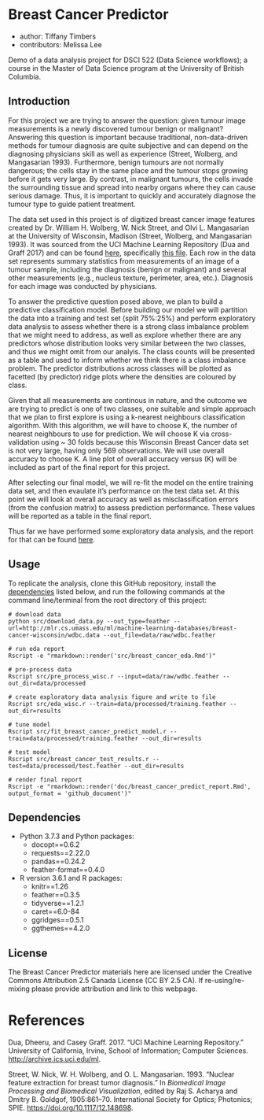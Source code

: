 
# Breast Cancer Predictor

  - author: Tiffany Timbers
  - contributors: Melissa Lee

Demo of a data analysis project for DSCI 522 (Data Science workflows); a
course in the Master of Data Science program at the University of
British Columbia.

## Introduction

For this project we are trying to answer the question: given tumour
image measurements is a newly discovered tumour benign or malignant?
Answering this question is important because traditional,
non-data-driven methods for tumour diagnosis are quite subjective and
can depend on the diagnosing physicians skill as well as experience
(Street, Wolberg, and Mangasarian 1993). Furthermore, benign tumours are
not normally dangerous; the cells stay in the same place and the tumour
stops growing before it gets very large. By contrast, in malignant
tumours, the cells invade the surrounding tissue and spread into nearby
organs where they can cause serious damage. Thus, it is important to
quickly and accurately diagnose the tumour type to guide patient
treatment.

The data set used in this project is of digitized breast cancer image
features created by Dr. William H. Wolberg, W. Nick Street, and Olvi L.
Mangasarian at the University of Wisconsin, Madison (Street, Wolberg,
and Mangasarian 1993). It was sourced from the UCI Machine Learning
Repository (Dua and Graff 2017) and can be found
[here](https://archive.ics.uci.edu/ml/datasets/Breast+Cancer+Wisconsin+\(Diagnostic\)),
specifically [this
file](http://mlr.cs.umass.edu/ml/machine-learning-databases/breast-cancer-wisconsin/wdbc.data).
Each row in the data set represents summary statistics from measurements
of an image of a tumour sample, including the diagnosis (benign or
malignant) and several other measurements (e.g., nucleus texture,
perimeter, area, etc.). Diagnosis for each image was conducted by
physicians.

To answer the predictive question posed above, we plan to build a
predictive classification model. Before building our model we will
partition the data into a training and test set (split 75%:25%) and
perform exploratory data analysis to assess whether there is a strong
class imbalance problem that we might need to address, as well as
explore whether there are any predictors whose distribution looks very
similar between the two classes, and thus we might omit from our
analyis. The class counts will be presented as a table and used to
inform whether we think there is a class imbalance problem. The
predictor distributions across classes will be plotted as facetted (by
predictor) ridge plots where the densities are coloured by class.

Given that all measurements are continous in nature, and the outcome we
are trying to predict is one of two classes, one suitable and simple
approach that we plan to first explore is using a k-nearest neighbours
classification algorithm. With this algorithm, we will have to choose K,
the number of nearest neighbours to use for prediction. We will choose K
via cross-validation using ~ 30 folds because this Wisconsin Breast
Cancer data set is not very large, having only 569 observations. We will
use overall accuracy to choose K. A line plot of overall accuracy versus
\(K\) will be included as part of the final report for this project.

After selecting our final model, we will re-fit the model on the entire
training data set, and then evaulate it’s performance on the test data
set. At this point we will look at overall accuracy as well as
misclassification errors (from the confusion matrix) to assess
prediction performance. These values will be reported as a table in the
final report.

Thus far we have performed some exploratory data analysis, and the
report for that can be found [here](src/breast_cancer_eda.md).

## Usage

To replicate the analysis, clone this GitHub repository, install the
[dependencies](#dependencies) listed below, and run the following
commands at the command line/terminal from the root directory of this
project:

    # download data
    python src/download_data.py --out_type=feather --url=http://mlr.cs.umass.edu/ml/machine-learning-databases/breast-cancer-wisconsin/wdbc.data --out_file=data/raw/wdbc.feather
    
    # run eda report
    Rscript -e "rmarkdown::render('src/breast_cancer_eda.Rmd')"
    
    # pre-process data 
    Rscript src/pre_process_wisc.r --input=data/raw/wdbc.feather --out_dir=data/processed 
    
    # create exploratory data analysis figure and write to file 
    Rscript src/eda_wisc.r --train=data/processed/training.feather --out_dir=results
    
    # tune model
    Rscript src/fit_breast_cancer_predict_model.r --train=data/processed/training.feather --out_dir=results
    
    # test model
    Rscript src/breast_cancer_test_results.r --test=data/processed/test.feather --out_dir=results
    
    # render final report
    Rscript -e "rmarkdown::render('doc/breast_cancer_predict_report.Rmd', output_format = 'github_document')"

## Dependencies

  - Python 3.7.3 and Python packages:
      - docopt==0.6.2
      - requests==2.22.0
      - pandas==0.24.2
      - feather-format==0.4.0
  - R version 3.6.1 and R packages:
      - knitr==1.26
      - feather==0.3.5
      - tidyverse==1.2.1
      - caret==6.0-84
      - ggridges==0.5.1
      - ggthemes==4.2.0

## License

The Breast Cancer Predictor materials here are licensed under the
Creative Commons Attribution 2.5 Canada License (CC BY 2.5 CA). If
re-using/re-mixing please provide attribution and link to this webpage.

# References

<div id="refs" class="references">

<div id="ref-Dua2019">

Dua, Dheeru, and Casey Graff. 2017. “UCI Machine Learning Repository.”
University of California, Irvine, School of Information; Computer
Sciences. <http://archive.ics.uci.edu/ml>.

</div>

<div id="ref-Streetetal">

Street, W. Nick, W. H. Wolberg, and O. L. Mangasarian. 1993. “Nuclear
feature extraction for breast tumor diagnosis.” In *Biomedical Image
Processing and Biomedical Visualization*, edited by Raj S. Acharya and
Dmitry B. Goldgof, 1905:861–70. International Society for Optics;
Photonics; SPIE. <https://doi.org/10.1117/12.148698>.

</div>

</div>
